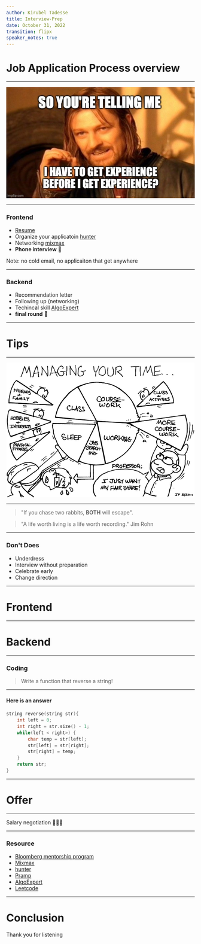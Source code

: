 ```yaml
---
author: Kirubel Tadesse
title: Interview-Prep
date: October 31, 2022
transition: flipx
speaker_notes: true
---
```


# Job Application Process overview

---

![](img/delimma.jpg)

---

### Frontend

- [Resume](https://www.vmock.com/)
- Organize your applicatoin [hunter](https://huntr.co/)
- Networking [mixmax](https://www.mixmax.com/features/templates)
- __Phone interview__ 🎉

Note:
no cold email, no applicaiton that get anywhere

---

### Backend

- Recommendation letter
- Following up (networking)
- Techincal skill [AlgoExpert](https://www.algoexpert.io/product)
- __final round__ 🎉

---

# Tips

---

![](img/timeManagment.png)

---

> "If you chase two rabbits, __BOTH__ will escape".

> "A life worth living is a life worth recording."
> Jim Rohn

---

### Don't Does

- Underdress
- Interview without preparation
- Celebrate early
- Change direction

---

# Frontend

---

# Backend

---

### Coding

> Write a function that reverse a string!

---

#### Here is an answer

```c++
string reverse(string str){
    int left = 0;
    int right = str.size() - 1;
    while(left < right>) {
        char temp = str[left];
        str[left] = str[right];
        str[right] = temp;
    }
    return str;
}

```

---

# Offer

---

Salary negotiation 🙌🎉🎊

---

### Resource

- [Bloomberg mentorship program](https://www.bloomberg.com/company/career/bloomberg-engineering-accelerator/)
- [Mixmax](https://www.mixmax.com/features/templates)
- [hunter](https://huntr.co/)
- [Pramp](https://www.pramp.com/#/)
- [AlgoExpert](https://www.algoexpert.io/product)
- [Leetcode](https://leetcode.com/)

---

# Conclusion

Thank you for listening
